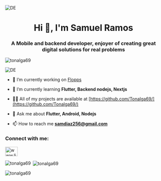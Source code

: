 
 <img src="https://firebasestorage.googleapis.com/v0/b/athenas-307b8.appspot.com/o/apk%2Fdev.jpg?alt=media&token=655f308e-4933-4d50-bda8-f64c99671e8b" alt="DE">


<h1 align="center">Hi 👋, I'm Samuel Ramos</h1>
<h3 align="center">A Mobile and backend developer, enjoyer of creating great digital solutions for real problems</h3>


<p align="left"> <img src="https://komarev.com/ghpvc/?username=tonalga69&label=Profile%20views&color=0e75b6&style=flat" alt="tonalga69" /> </p>

 <img src="https://firebasestorage.googleapis.com/v0/b/athenas-307b8.appspot.com/o/apk%2Fanimation_lnjs3wp5_small.gif?alt=media&token=f10f1955-13b4-4bc4-820a-4b611be63409" alt="DE">


- 🔭 I’m currently working on [Flopps](https://github.com/Tonalga69/Flopps)

- 🌱 I’m currently learning **Flutter, Backend nodejs, Nextjs**

- 👨‍💻 All of my projects are available at [https://github.com/Tonalga69/](https://github.com/Tonalga69/)

- 💬 Ask me about **Flutter, Android, Nodejs**

- 📫 How to reach me **samdiaz256@gmail.com**

<h3 align="left">Connect with me:</h3>
<p align="left">
<a href="https://www.linkedin.com/in/samuel-isaí-ramos-díaz-6096b0251" target="blank"><img align="center" src="https://raw.githubusercontent.com/rahuldkjain/github-profile-readme-generator/master/src/images/icons/Social/linked-in-alt.svg" alt="www.linkedin.com/in/samuel-isaí-ramos-díaz-6096b0251" height="30" width="40" /></a>
</p>



<p><img align="left" src="https://github-readme-stats.vercel.app/api/top-langs?username=tonalga69&show_icons=true&locale=en&layout=compact" alt="tonalga69" /></p>

<p>&nbsp;<img align="center" src="https://github-readme-stats.vercel.app/api?username=tonalga69&show_icons=true&locale=en" alt="tonalga69" /></p>

<p><img align="center" src="https://github-readme-streak-stats.herokuapp.com/?user=tonalga69&" alt="tonalga69" /></p>

